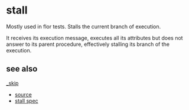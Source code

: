 
# stall

Mostly used in flor tests. Stalls the current branch of execution.

It receives its execution message, executes all its attributes but
does not answer to its parent procedure, effectively stalling
its branch of the execution.

## see also

[_skip](_skip.md)


* [source](https://github.com/floraison/flor/tree/master/lib/flor/pcore/stall.rb)
* [stall spec](https://github.com/floraison/flor/tree/master/spec/pcore/stall_spec.rb)

